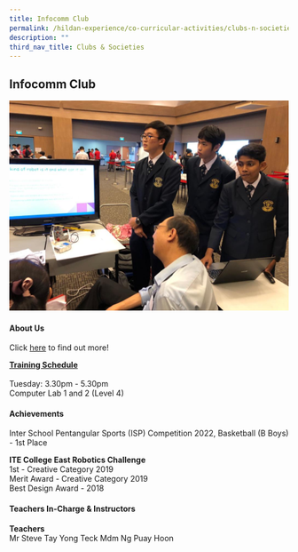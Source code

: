```yaml
---
title: Infocomm Club
permalink: /hildan-experience/co-curricular-activities/clubs-n-societies/infocomm-club/
description: ""
third_nav_title: Clubs & Societies
---
```

Infocomm Club
-------------



![](/images/CCA/Infocomm%20Club.jpg)


#### About Us

Click&nbsp;[here](/files/CCA/Robotics.pdf)&nbsp;to find out more!

**<u>Training Schedule</u>**<br><br>
Tuesday: 3.30pm - 5.30pm<br>
Computer Lab 1 and 2 (Level 4)<br>


#### Achievements
Inter School Pentangular Sports (ISP) Competition 2022, Basketball (B Boys) - 1st Place<br>

**ITE College East Robotics Challenge**  
1st - Creative Category 2019  
Merit Award - Creative Category 2019  
Best Design Award - 2018


####  Teachers In-Charge &amp; Instructors

**Teachers**  
Mr Steve Tay Yong Teck
Mdm Ng Puay Hoon 
